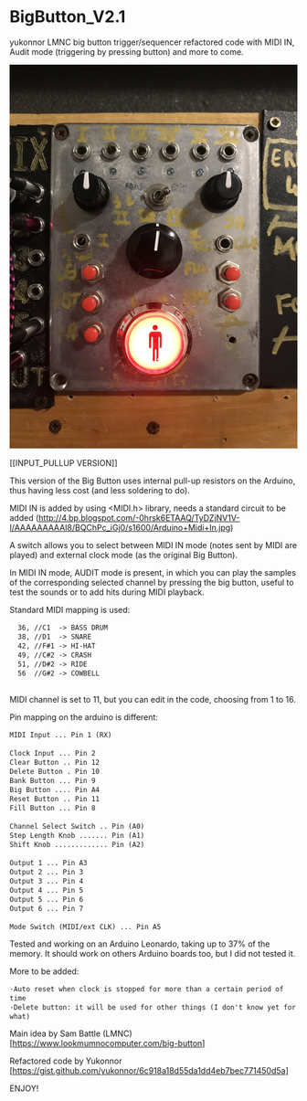 # BigButton_V2.1
yukonnor LMNC big button trigger/sequencer refactored code with MIDI IN, Audit mode (triggering by pressing button) and more to come.

![Preview](https://raw.githubusercontent.com/mexbeb/BigButton_V2.1/main/BB_MIDI.JPG)

[[INPUT_PULLUP VERSION]]

This version of the Big Button uses internal pull-up resistors on the Arduino, thus having less cost (and less soldering to do).

MIDI IN is added by using <MIDI.h> library, needs a standard circuit to be added (http://4.bp.blogspot.com/-0hrsk6ETAAQ/TyDZjNV1V-I/AAAAAAAAAI8/BQChPc_iGj0/s1600/Arduino+Midi+In.jpg)

A switch allows you to select between MIDI IN mode (notes sent by MIDI are played) and external clock mode (as the original Big Button).

In MIDI IN mode, AUDIT mode is present, in which you can play the samples of the corresponding selected channel by pressing the big button, useful to test the sounds or to add hits during MIDI playback.

Standard MIDI mapping is used:
```
  36, //C1  -> BASS DRUM
  38, //D1  -> SNARE  
  42, //F#1 -> HI-HAT  
  49, //C#2 -> CRASH  
  51, //D#2 -> RIDE 
  56  //G#2 -> COWBELL
  
  ```
  
  
MIDI channel is set to 11, but you can edit in the code, choosing from 1 to 16.



Pin mapping on the arduino is different:
```
MIDI Input ... Pin 1 (RX)

Clock Input ... Pin 2 
Clear Button .. Pin 12 
Delete Button . Pin 10 
Bank Button ... Pin 9 
Big Button .... Pin A4 
Reset Button .. Pin 11 
Fill Button ... Pin 8

Channel Select Switch .. Pin (A0) 
Step Length Knob ....... Pin (A1) 
Shift Knob ............. Pin (A2)

Output 1 ... Pin A3
Output 2 ... Pin 3
Output 3 ... Pin 4
Output 4 ... Pin 5
Output 5 ... Pin 6
Output 6 ... Pin 7

Mode Switch (MIDI/ext CLK) ... Pin A5
```
Tested and working on an Arduino Leonardo, taking up to 37% of the memory. It should work on others Arduino boards too, but I did not tested it.


More to be added:
```
·Auto reset when clock is stopped for more than a certain period of time
·Delete button: it will be used for other things (I don't know yet for what)

```


Main idea by Sam Battle (LMNC) [https://www.lookmumnocomputer.com/big-button]

Refactored code by Yukonnor [https://gist.github.com/yukonnor/6c918a18d55da1dd4eb7bec771450d5a]


ENJOY!
